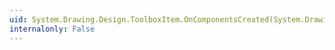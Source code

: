 ```yaml
---
uid: System.Drawing.Design.ToolboxItem.OnComponentsCreated(System.Drawing.Design.ToolboxComponentsCreatedEventArgs)
internalonly: False
---
```


